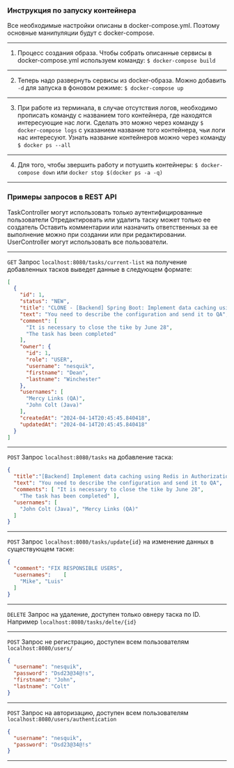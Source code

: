 ###  Инструкция по запуску контейнера

Все необходимые настройки описаны в docker-compose.yml. Поэтому основные манипуляции будут с docker-compose.
___
1. Процесс создания образа.
Чтобы собрать описанные сервисы в docker-compose.yml используем команду: `$ docker-compose build`
___
2. Теперь надо развернуть сервисы из docker-образа. Можно добавить `-d` для запуска в фоновом режиме: `$ docker-compose up`
___
3. При работе из терминала, в случае отсутствия логов, необходимо прописать команду с названием того контейнера, где находятся интересующие нас логи. Сделать это можно через команду  `$ docker-compose logs` с указанием название того контейнера, чьи логи нас интересуют. Узнать название контейнеров можно через команду `$ docker ps --all`
___
4. Для того, чтобы звершить работу и потушить контейнеры: `$ docker-compose down` или `docker stop $(docker ps -a -q)`
___
### Примеры запросов в REST API
TaskController могут использовать только аутентифицированные пользователи 
Отредактировать или удалить таску может только ее создатель
Оставить комментарии или назначить ответственных за ее выполнение можно при создании или при редактировании.
UserController могут использовать все пользователи.

___
`GET` Запрос `localhost:8080/tasks/current-list`  на получение добавленных тасков выведет данные в следующем формате: 

```json
[
  {
    "id": 1,
    "status": "NEW",
    "title": "CLONE - [Backend] Spring Boot: Implement data caching using Redis in Authorization Service #23",
    "text": "You need to describe the configuration and send it to QA",
    "comment": [
      "It is necessary to close the tike by June 28",
      "The task has been completed"
    ],
    "owner": {
      "id": 1,
      "role": "USER",
      "username": "nesquik",
      "firstname": "Dean",
      "lastname": "Winchester"
    },
    "usernames": [
      "Mercy Links (QA)",
      "John Colt (Java)"
    ],
    "createdAt": "2024-04-14T20:45:45.840418",
    "updatedAt": "2024-04-14T20:45:45.840418"
  }
]
```

___
`POST` Запрос `localhost:8080/tasks` на добавление таска:

```json
{
  "title":"[Backend] Implement data caching using Redis in Authorization Service #23",
  "text": "You need to describe the configuration and send it to QA",
  "comments": [ "It is necessary to close the tike by June 28",
    "The task has been completed" ],
  "usernames": [
    "John Colt (Java)", "Mercy Links (QA)"
  ]
}
```

___
`POST` Запрос `localhost:8080/tasks/update{id}` на изменение данных в существующем таске:
```json
{
  "comment": "FIX RESPONSIBLE USERS",
  "usernames":    [
    "Mike", "Luis"
  ]
}
```
___
`DELETE` Запрос на удаление, доступен только овнеру таска по ID. Например
`localhost:8080/tasks/delte/{id}`
___

`POST` Запрос не регистрацию, доступен всем пользователям `localhost:8080/users/`
```json
{
  "username": "nesquik",
  "password": "Dsd23@34@!s",
  "firstname": "John",
  "lastname": "Colt"
}
```
___
`POST` Запрос на авторизацию, доступен всем пользователям `localhost:8080/users/authentication`
```json
{
  "username": "nesquik",
  "password": "Dsd23@34@!s"
}
```

___

